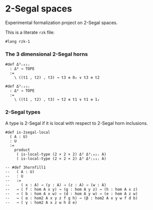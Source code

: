 # 2-Segal spaces

Experimental formalization project on 2-Segal spaces.

This is a literate `rzk` file:

```rzk
#lang rzk-1
```

### The 3 dimensional 2-Segal horns

```rzk
#def Δ³₍₀₂₎
  : Δ³ → TOPE
  :=
    \ ((t1 , t2) , t3) → t3 ≡ 0₂ ∨ t3 ≡ t2

#def Δ³₍₁₃₎
  : Δ³ → TOPE
  :=
    \ ((t1 , t2) , t3) → t2 ≡ t1 ∨ t1 ≡ 1₂
```

### 2-Segal types

A type is 2-Segal if it is local with respect to 2-Segal horn inclusions.

```rzk
#def is-2segal-local
  ( A : U)
  : U
  :=
    product
     ( is-local-type (2 × 2 × 2) Δ³ Δ³₍₀₂₎ A)
     ( is-local-type (2 × 2 × 2) Δ³ Δ³₍₁₃₎ A)
```

```rzk
-- #def 3hornfill1
--   ( A : U)
--   : U
--   :=
--     ( x : A) → (y : A) → (z : A) → (w : A)
--   → ( f : hom A x y) → (g : hom A y z) → (h : hom A x z)
--   → ( b : hom A x w) → (d : hom A y w) → (e : hom A z w)
--   → ( α : hom2 A x y z f g h) → (β : hom2 A x y w f d b)
--   → ( γ : hom2 A x z w h d e)
```

